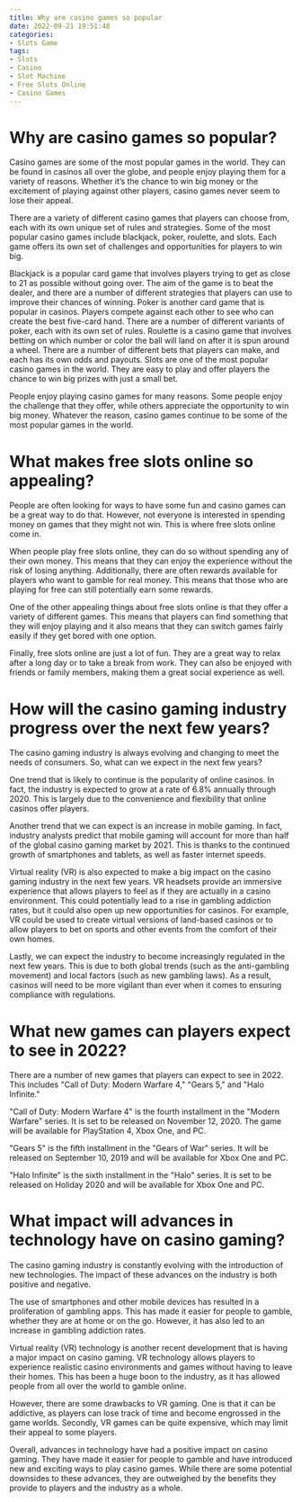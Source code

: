 ```yaml
---
title: Why are casino games so popular
date: 2022-09-21 19:51:48
categories:
- Slots Game
tags:
- Slots
- Casino
- Slot Machine
- Free Slots Online
- Casino Games
---
```



#  Why are casino games so popular?

Casino games are some of the most popular games in the world. They can be found in casinos all over the globe, and people enjoy playing them for a variety of reasons. Whether it’s the chance to win big money or the excitement of playing against other players, casino games never seem to lose their appeal.

There are a variety of different casino games that players can choose from, each with its own unique set of rules and strategies. Some of the most popular casino games include blackjack, poker, roulette, and slots. Each game offers its own set of challenges and opportunities for players to win big.

Blackjack is a popular card game that involves players trying to get as close to 21 as possible without going over. The aim of the game is to beat the dealer, and there are a number of different strategies that players can use to improve their chances of winning. Poker is another card game that is popular in casinos. Players compete against each other to see who can create the best five-card hand. There are a number of different variants of poker, each with its own set of rules. Roulette is a casino game that involves betting on which number or color the ball will land on after it is spun around a wheel. There are a number of different bets that players can make, and each has its own odds and payouts. Slots are one of the most popular casino games in the world. They are easy to play and offer players the chance to win big prizes with just a small bet.

People enjoy playing casino games for many reasons. Some people enjoy the challenge that they offer, while others appreciate the opportunity to win big money. Whatever the reason, casino games continue to be some of the most popular games in the world.

#  What makes free slots online so appealing?

People are often looking for ways to have some fun and casino games can be a great way to do that. However, not everyone is interested in spending money on games that they might not win. This is where free slots online come in.

When people play free slots online, they can do so without spending any of their own money. This means that they can enjoy the experience without the risk of losing anything. Additionally, there are often rewards available for players who want to gamble for real money. This means that those who are playing for free can still potentially earn some rewards.

One of the other appealing things about free slots online is that they offer a variety of different games. This means that players can find something that they will enjoy playing and it also means that they can switch games fairly easily if they get bored with one option.

Finally, free slots online are just a lot of fun. They are a great way to relax after a long day or to take a break from work. They can also be enjoyed with friends or family members, making them a great social experience as well.

#  How will the casino gaming industry progress over the next few years?

The casino gaming industry is always evolving and changing to meet the needs of consumers. So, what can we expect in the next few years?

One trend that is likely to continue is the popularity of online casinos. In fact, the industry is expected to grow at a rate of 6.8% annually through 2020. This is largely due to the convenience and flexibility that online casinos offer players.

Another trend that we can expect is an increase in mobile gaming. In fact, industry analysts predict that mobile gaming will account for more than half of the global casino gaming market by 2021. This is thanks to the continued growth of smartphones and tablets, as well as faster internet speeds.

Virtual reality (VR) is also expected to make a big impact on the casino gaming industry in the next few years. VR headsets provide an immersive experience that allows players to feel as if they are actually in a casino environment. This could potentially lead to a rise in gambling addiction rates, but it could also open up new opportunities for casinos. For example, VR could be used to create virtual versions of land-based casinos or to allow players to bet on sports and other events from the comfort of their own homes.

Lastly, we can expect the industry to become increasingly regulated in the next few years. This is due to both global trends (such as the anti-gambling movement) and local factors (such as new gambling laws). As a result, casinos will need to be more vigilant than ever when it comes to ensuring compliance with regulations.

#  What new games can players expect to see in 2022?

There are a number of new games that players can expect to see in 2022. This includes "Call of Duty: Modern Warfare 4," "Gears 5," and "Halo Infinite."

"Call of Duty: Modern Warfare 4" is the fourth installment in the "Modern Warfare" series. It is set to be released on November 12, 2020. The game will be available for PlayStation 4, Xbox One, and PC.

"Gears 5" is the fifth installment in the "Gears of War" series. It will be released on September 10, 2019 and will be available for Xbox One and PC.

"Halo Infinite" is the sixth installment in the "Halo" series. It is set to be released on Holiday 2020 and will be available for Xbox One and PC.

#  What impact will advances in technology have on casino gaming?

The casino gaming industry is constantly evolving with the introduction of new technologies. The impact of these advances on the industry is both positive and negative.

The use of smartphones and other mobile devices has resulted in a proliferation of gambling apps. This has made it easier for people to gamble, whether they are at home or on the go. However, it has also led to an increase in gambling addiction rates.

Virtual reality (VR) technology is another recent development that is having a major impact on casino gaming. VR technology allows players to experience realistic casino environments and games without having to leave their homes. This has been a huge boon to the industry, as it has allowed people from all over the world to gamble online.

However, there are some drawbacks to VR gaming. One is that it can be addictive, as players can lose track of time and become engrossed in the game worlds. Secondly, VR games can be quite expensive, which may limit their appeal to some players.

Overall, advances in technology have had a positive impact on casino gaming. They have made it easier for people to gamble and have introduced new and exciting ways to play casino games. While there are some potential downsides to these advances, they are outweighed by the benefits they provide to players and the industry as a whole.